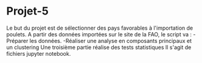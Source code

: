 # Projet-5
Le but du projet est de sélectionner des pays favorables à l'importation de poulets.
A partir des données importées sur le site de la FAO, le script va :
-Préparer les données.
-Réaliser une analyse en composants principaux et un clustering
Une troisième partie réalise des tests statistiques
Il s'agit de fichiers jupyter notebook.

